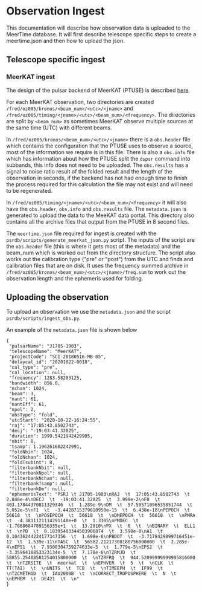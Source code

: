 # Observation Ingest


This documentation will describe how observation data is uploaded to the MeerTime database.
It will first describe telescope specific steps to create a meertime.json and then how to upload the json.


## Telescope specific ingest



### MeerKAT ingest

The design of the pulsar backend of MeerKAT (PTUSE) is described [here](https://ui.adsabs.harvard.edu/abs/2020PASA...37...28B/abstract).

For each MeerKAT observation, two directories are created `/fred/oz005/kronos/<beam_num>/<utc>/<jname>` and `/fred/oz005/timing/<jname>/<utc>/<beam_num>/<frequency>`.
The directories are split by `<beam_num>` as sometimes MeerKAT observe multiple sources at the same time (UTC) with different beams.

In `/fred/oz005/kronos/<beam_num>/<utc>/<jname>` there is a `obs.header` file which contains the configuration that the PTUSE uses to observe a source, most of the information we require is in this file.
There is also a `obs.info` file which has information about how the PTUSE split the `dspsr` command into subbands, this info does not need to be uploaded.
The `obs.results` has a signal to noise ratio result of the folded result and the length of the observation in seconds, if the backend has not had enough time to finish the process required for this calculation the file may not exist and will need to be regenerated.

In `/fred/oz005/timing/<jname>/<utc>/<beam_num>/<frequency>` it will also have the `obs.header`, `obs.info` and `obs.results` file.
The `metadata.json` is generated to upload the data to the MeeKAT data portal.
This directory also contains all the archive files that output from the PTUSE in 8 second files.

The `meertime.json` file required for ingest is created with the `psrdb/scripts/generate_meerkat_json.py` script.
The inputs of the script are the `obs.header` file (this is where it gets most of the metadata) and the beam_num which is worked out from the directory structure.
The script also works out the calibration type ("pre" or "post") from the UTC and finds and calibration files that are on disk.
It uses the frequency summed archive in `/fred/oz005/kronos/<beam_num>/<utc>/<jname>/freq.sum` to work out the observation length and the ephemeris used for folding.


## Uploading the observation

To upload an observation we use the `metadata.json` and the script `psrdb/scripts/ingest_obs.py`.

An example of the `metadata.json` file is shown below

```
{
 "pulsarName": "J1705-1903",
 "telescopeName": "MeerKAT",
 "projectCode": "SCI-20180516-MB-05",
 "delaycal_id": "20201022-0018",
 "cal_type": "pre",
 "cal_location": null,
 "frequency": 1283.58203125,
 "bandwidth": 856.0,
 "nchan": 1024,
 "beam": 3,
 "nant": 61,
 "nantEff": 61,
 "npol": 2,
 "obsType": "fold",
 "utcStart": "2020-10-22-16:24:55",
 "raj": "17:05:43.8502743",
 "decj": "-19:03:41.32025",
 "duration": 1999.5421942429905,
 "nbit": 8,
 "tsamp": 1.196261682242991,
 "foldNbin": 1024,
 "foldNchan": 1024,
 "foldTsubint": 8,
 "filterbankNbit": null,
 "filterbankNpol": null,
 "filterbankNchan": null,
 "filterbankTsamp": null,
 "filterbankDm": null,
 "ephemerisText": "PSRJ \t J1705-1903\nRAJ  \t  17:05:43.8502743  \t  2.846e-4\nDECJ  \t  -19:03:41.32025  \t  3.999e-2\nF0  \t  403.17844370811329346  \t  1.289e-9\nDM  \t  57.50571096535851744  \t  5.052e-5\nF1  \t  -3.4428715379610950e-15  \t  6.438e-18\nPEPOCH  \t  56618  \t  \nPOSEPOCH  \t  56618  \t  \nDMEPOCH  \t  56618  \t  \nPMRA  \t  -4.3811121114291140e+0  \t  1.3305\nPMDEC  \t  -1.7888684789156335e+1  \t  13.2010\nPX  \t  0  \t  \nBINARY  \t  ELL1  \t  \nPB  \t  0.18395403344503906874  \t  3.598e-8\nA1  \t  0.10436244224177347356  \t  1.698e-6\nPBDOT  \t  -3.7178429899716451e-12  \t  1.539e-11\nTASC  \t  56582.21217308180756000000  \t  2.285e-4\nEPS1  \t  7.9300304759274633e-5  \t  1.779e-5\nEPS2  \t  -3.3596418853323134e-5  \t  7.178e-6\nTZRMJD  \t  58855.25408581254015800000  \t  \nTZRFRQ  \t  944.52099999999995816000  \t  \nTZRSITE  \t  meerkat  \t  \nEPHVER  \t  5  \t  \nCLK  \t  TT(TAI)  \t  \nUNITS  \t  TCB  \t  \nTIMEEPH  \t  IF99  \t  \nT2CMETHOD  \t  IAU2000B  \t  \nCORRECT_TROPOSPHERE  \t  N  \t  \nEPHEM  \t  DE421  \t  \n"
}





